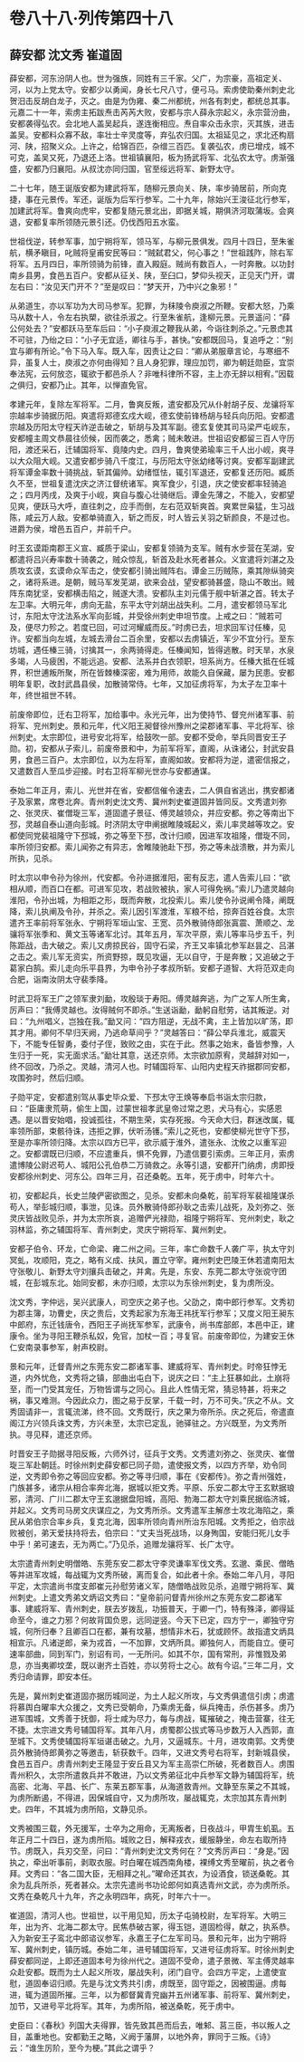 # 卷八十八·列传第四十八

## 薛安都 沈文秀 崔道固

薛安都，河东汾阴人也。世为强族，同姓有三千家。父广，为宗豪，高祖定关、河，以为上党太守。安都少以勇闻，身长七尺八寸，便弓马。索虏使助秦州刺史北贺汨击反胡白龙子，灭之。由是为伪雍、秦二州都统，州各有刺史，都统总其事。元嘉二十一年，索虏主拓跋焘击芮芮大败，安都与宗人薛永宗起义，永宗营汾曲，安都袭得弘农。会北地人盖吴起兵，遂连衡相应。焘自率众击永宗，灭其族，进击盖吴。安都料众寡不敌，率壮士辛灵度等，弃弘农归国。太祖延见之，求北还构扇河、陕，招聚义众。上许之，给锦百匹，杂缯三百匹。复袭弘农，虏已增戍，城不可克，盖吴又死，乃退还上洛。世祖镇襄阳，板为扬武将军、北弘农太守。虏渐强盛，安都乃归襄阳。从叔沈亦同归国，官至绥远将军、新野太守。

二十七年，随王诞版安都为建武将军，随柳元景向关、陕，率步骑居前，所向克捷，事在元景传。军还，诞版为后军行参军。二十九年，除始兴王浚征北行参军，加建武将军。鲁爽向虎牢，安都复随元景北出，即据关城，期俱济河取蒲坂。会爽退，安都复率所领随元景引还。仍伐西阳五水蛮。

世祖伐逆，转参军事，加宁朔将军，领马军，与柳元景俱发。四月十四日，至朱雀航，横矛瞋目，叱贼将皇甫安民等曰：“贼弑君父，何心事之！”世祖践阼，除右军将军。五月四日，率所领骑为前锋，直入殿庭。贼尚有数百人，一时奔散。以功封南乡县男，食邑五百户。安都从征关、陕，至臼口，梦仰头视天，正见天门开，谓左右曰：“汝见天门开不？”至是叹曰：“梦天开，乃中兴之象邪！”

从弟道生，亦以军功为大司马参军。犯罪，为秣陵令庾淑之所鞭。安都大怒，乃乘马从数十人，令左右执槊，欲往杀淑之。行至朱雀航，逢柳元景。元景遥问：“薛公何处去？”安都跃马至车后曰：“小子庾淑之鞭我从弟，今诣往刺杀之。”元景虑其不可驻，乃绐之曰：“小子无宜适，卿往与手，甚快。”安都既回马，复追呼之：“别宜与卿有所论。”令下马入车。既入车，因责让之曰：“卿从弟服章言论，与寒细不异，虽复人士，庾淑之亦何由得知？且人身犯罪，理应加罚，卿为朝廷勋臣，宜崇奉法宪，云何放恣，辄欲于都邑杀人？非唯科律所不容，主上亦无辞以相宥。”因载之俱归，安都乃止。其年，以惮直免官。

孝建元年，复除左军将军。二月，鲁爽反叛，遣安都及冗从仆射胡子反、龙骧将军宗越率步骑据历阳。爽遣将郑德玄戍大岘，德玄使前锋杨胡与轻兵向历阳。安都遣宗越及历阳太守程天祚逆击破之，斩胡与及其军副。德玄复使其司马梁严屯岘东，安都幢主周文恭晨往侦候，因而袭之，悉禽；贼未敢进。世祖诏安都留三百人守历阳，渡还采石，迁辅国将军、竟陵内史。四月，鲁爽使弟瑜率三千人出小岘，爽寻以大众阻大岘。又遣安都步骑八千度江，与历阳太守张幼绪等讨爽。安都军副建武将军谭金率数十骑挑战，斩其偏帅。幼绪恇怯，辄引军退还，安都复还历阳。臧质久不至，世祖复遣沈庆之济江督统诸军。爽军食少，引退，庆之使安都率轻骑追之；四月丙戌，及爽于小岘，爽自与腹心壮骑继后。谭金先薄之，不能入，安都望见爽，便跃马大呼，直往刺之，应手而倒，左右范双斩爽首。爽累世枭猛，生习战陈，咸云万人敌。安都单骑直入，斩之而反，时人皆云关羽之斩颜良，不是过也。进爵为侯，增邑五百户，并前千户。

时王玄谟距南郡王义宣、臧质于梁山，安都复领骑为支军。贼有水步营在芜湖，安都遣将吕兴寿率数十骑袭之，贼众惊乱，斩首及赴水死者甚众。义宣遣将刘湛之及质攻玄谟，玄谟命众军击之，使安都引骑出贼阵右。谭金三历贼陈，乘其隙纵骑突之，诸将系进。是朝，贼马军发芜湖，欲来会战，望安都骑甚盛，隐山不敢出。贼阵东南犹坚，安都横击陷之，贼遂大溃。安都队主刘元儒于舰中斩湛之首。转太子左卫率。大明元年，虏向无盐，东平太守刘胡出战失利。二月，遣安都领马军北讨，东阳太守沈法系水军向彭城，并受徐州刺史申坦节度。上戒之曰：“贼若可及，便尽力殄之。若度已回，可过河耀威而反。”时虏已去，坦求回军讨任榛，见许。安都当向左城，左城去滑台二百余里，安都以去虏镇近，军少不宜分行。至东坊城，遇任榛三骑，讨擒其一，余两骑得走。任榛闻知，皆得逃散。时天旱，水泉多竭，人马疲困，不能远追。安都、法系并白衣领职，坦系尚方。任榛大抵在任城界，积世逋叛所聚，所在皆棘榛深密，难为用师，故能久自保藏，屡为民患。安都明年复职，改封武昌县侯，加散骑常侍。七年，又加征虏将军，为太子左卫率十年，终世祖世不转。

前废帝即位，迁右卫将军，加给事中。永光元年，出为使持节、督兖州诸军事、前将军、兖州刺史。景和元年，代义阳王昶督徐州豫州之梁郡诸军事、平北将军、徐州刺史。太宗即位，进号安北将军，给鼓吹一部。安都不受命，举兵同晋安王子勋。初，安都从子索儿，前废帝景和中，为前军将军，直阁，从诛诸公，封武安县男，食邑三百户。太宗即位，以为左将军，直阁如故。安都将为逆，遣密信报之，又遣数百人至瓜步迎接。时右卫将军柳光世亦与安都通谋。

泰始二年正月，索儿、光世并在省，安都信催令速去，二人俱自省逃出，携安都诸子及家累，席卷北奔。青州刺史沈文秀、冀州刺史崔道固并皆同反。文秀遣刘弥之、张灵庆、崔僧琁三军，道固遣子景征、傅灵越领众，并应安都。弥之等南出下邳，灵越自泰山道向彭城。时济阴太守申阐据睢陵城起义，索儿率灵越等攻之。安都使同党裴祖隆守下邳城，弥之等至下邳，改计归顺，因进军攻祖隆，僧琁不同，率所领归安都。索儿闻弥之有异志，舍睢陵驰赴下邳，弥之等未战溃散，并为索儿所执，见杀。

时太宗以申令孙为徐州，代安都。令孙进据淮阳，密有反志，遣人告索儿曰：“欲相从顺，而百口在都。可进军见攻，若战败被执，家人可得免祸。”索儿乃遣灵越向淮阳，令孙出城，为相距之形，既而奔散，北投索儿。索儿使令孙说阐令降，阐既降，索儿执阐及令孙，并杀之。索儿因引军渡淮，军粮不给，掠奔百姓谷食。太宗遣齐王率前将军张永、宁朔将军垣山宝、王宽、员外散骑侍郎张寘震、萧顺之、龙骧将军张季和、黄文玉等诸军北讨。其年五月，军次平原，索儿等率马步五千，列陈距战，击大破之。索儿又虏掠民谷，固守石梁，齐王又率镇北参军赵昙之、吕湛之击之。索儿军无资实，所资野掠，既见攻逼，无以自守，于是奔散；又追破之于葛家白鹄。索儿走向乐平县界，为申令孙子孝叔所斩。安都子道智、大将范双走向合肥，诣南汝阴太守裴季降。

时武卫将军王广之领军隶刘勔，攻殷琰于寿阳。傅灵越奔逃，为广之军人所生禽，厉声曰：“我傅灵越也。汝得贼何不即杀。”生送诣勔，勔躬自慰劳，诘其叛逆。对曰：“九州唱义，岂独在我。”勔又问：“四方阻逆，无战不禽，主上皆加以旷荡，即其才用。卿何不早归天阙，乃逃命草间乎？”灵越答曰：“薛公举兵淮北，威震天下，不能专任智勇，委付子侄，致败之由，实在于此。然事之始末，备皆参豫，人生归于一死，实无面求活。”勔壮其意，送还京师。太宗欲加原宥，灵越辞对如一，终不回改，乃杀之。灵越，清河人也。时辅国将军、山阳内史程天祚据郡同安都，攻围弥时，然后归顺。

子勋平定，安都遣别驾从事史毕众爱、下邳太守王焕等奉启书诣太宗归款，曰：“臣庸隶荒萌，偷生上国，过蒙世祖孝武皇帝过常之恩，犬马有心，实感恩遇。是以晋安始唱，投诚孤往，不期生荣，实存死报。今天命大归，群迷改属，辄率领所部，束骸待诛，违拒之罪，伏听汤镬。”索儿之死也，安都使柳光世守下邳，至是亦率所领归降。太宗以四方已平，欲示威于淮外，遣张永、沈攸之以重军迎之。安都谓既已归顺，不应遣重兵，惧不免罪，乃遣信要引索虏。三年正月，索虏遣博陵公尉迟苟人、城阳公孔伯恭二万骑救之。永等引退，安都开门纳虏，虏即授安都徐州刺史、河东公。四年三月，召还桑乾。五年，死于虏中，时年六十。

初，安都起兵，长史兰陵俨密欲图之，见杀。安都未向桑乾，前军将军裴祖隆谋杀苟人，举彭城归顺，事泄，见诛。员外散骑侍郎孙耿之击索儿战死，及刘弥之、张灵庆皆战败见杀，并为太宗所哀，追赠俨光禄勋，祖隆宁朔将军、兖州刺史，耿之羽林监，弥之辅国将军、青州刺史，灵庆宁朔将军、冀州刺史。

安都子伯令、环龙，亡命梁、雍二州之间。三年，率亡命数千人袭广平，执太守刘冥虬，攻顺阳，克之，略有义成、扶风，置立守宰。雍州刺史巴陵王休若遣南阳太守张敬儿、新野太守刘攘兵击破之，并禽。先是，东安、东莞二郡太守张谠守团城，在彭城东北。始同安都，未亦归顺，太宗以为东徐州刺史，复为虏所没。

沈文秀，字仲远，吴兴武康人，司空庆之弟子也。父劭之，南中郎行参军。文秀初为郡主簿，功曹史，庆之贵后，文秀起家为东海王祎抚军行参军；又度义阳王昶东中郎府，东迁钱唐令，西阳王子尚抚军参军，武康令，尚书库部郎，本邑中正，建康令。坐为寻阳王鞭杀私奴，免官，加杖一百；寻复官。前废帝即位，为建安王休仁安南录事参军，射声校尉。

景和元年，迁督青州之东莞东安二郡诸军事、建威将军、青州刺史。时帝狂悖无道，内外忧危，文秀将之镇，部曲出屯白下，说庆之曰：“主上狂暴如此，土崩将至，而一门受其宠任，万物皆谓与之同心。且此人性情无常，猜忌特甚，将来之祸，事又难测。今因此众力，图之易于反掌，千载一时，万不可失。”庆之不从。文秀固请非一，言辄流涕，终不回。文秀既行，庆之果为帝所杀。庆之死后，帝遣直阁江方兴领兵诛文秀，方兴未至，太宗已定乱，驰驿驻之。方兴既至，为文秀所执。寻见释，遣还京师。

时晋安王子勋据寻阳反叛，六师外讨，征兵于文秀。文秀遣刘弥之、张灵庆、崔僧琁三军赴朝廷。时徐州刺史薛安都已同子勋，遣使报文秀，以四方齐举，劝令同逆，文秀即令弥之等回应安都。弥之等寻归顺，事在《安都传》。弥之青州强姓，门族甚多，诸宗从相合率奔北海，据城以拒文秀。平原、乐安二郡太守王玄默据琅邪，清河、广川二郡太守王玄邈据盘阳城，高阳、勃海二郡太守刘乘民据临济城，并起义。文秀司马房文庆谋应之，为文秀所杀。文秀遣军主解彦士攻北海陷之，乘民从弟伯宗合率乡兵，复克北海，因率所领向青州所治东阳城。文秀拒之，伯宗战败被创，弟天爱扶持将去，伯宗曰：“丈夫当死战场，以身殉国，安能归死儿女手中乎！弟可速去，无为两亡。”乃见杀，追赠龙骧将军、长广太守。

太宗遣青州刺史明僧皓、东莞东安二郡太守李灵谦率军伐文秀。玄邈、乘民、僧皓等并进军攻城，每战辄为文秀所破，离而复合，如此者十余。泰始二年八月，寻阳平定，太宗遣尚书度支郎崔元孙慰劳诸义军，随僧皓战败见杀，追赠宁朔将军、冀州刺史。上遣文秀弟文炳诏文秀曰：“皇帝前问督青州徐州之东莞东安二郡诸军事、建威将军、青州刺史，朕去岁拨乱，功振普天，于卿一门，特有殊泽，卿得延命至今，谁之力邪？何故背国负恩，远同逆竖。今天下已定，四方宁一，卿独守穷城，何所归奉？且卿百口在都，兼有坟墓，想情非木石，犹或顾怀。故指遣文炳具相宣示。凡诸逆郎，亲为戎首，一不加罪，文炳所具。卿独何人，而能自立。便可速率部曲，同到军门，别诏有司，一无所问。如其不尔，国有常刑，非惟戮及弟息，亦当夷卿坟垄，既以谢齐土百姓，亦以劳将士之心。故有今诏。”三年二月，文秀归命请罪，即安本任。

先是，冀州刺史崔道固亦据历城同逆，为土人起义所攻，与文秀俱遣信引虏；虏遣将慕舆白曜率大众援之，文秀已受朝命，乃乘虏无备，纵兵掩击，杀伤甚多。虏乃进军围城，文秀善于抚御，将士咸为尽力，每与虏战，辄摧破之，掩击营寨，往无不捷。太宗进文秀号辅国将军。其年八月，虏蜀郡公拔式等马步数万人入西郭，直至城下。文秀使辅国将军垣谌击破之。九月，又逼城东。十月，进攻南郭。文秀使员外散骑侍郎黄弥之等邀击，斩获数千。四年，又进文秀号右将军，封新城县侯，食邑五百户。虏青州刺史王隆显于安丘县又为军主高崇仁所破，死者数百人。虏围青州积久，太宗所遣救兵并不敢进，乃以文秀弟征北中兵参军文静为辅国将军，统高密、北海、平昌、长广、东莱五郡军事，从海道救青州。文静至东莱之不其城，为虏所断遏，不得进，因保城自守，又为虏所攻，屡战辄克，太宗加其东青州刺史。四年，不其城为虏所陷，文静见杀。

文秀被围三载，外无援军，士卒为之用命，无离叛者，日夜战斗，甲胄生虮虱。五年正月二十四日，遂为虏所陷。城败之日，解释戎衣，缓服静坐，命左右取所持节。虏既入，兵刃交至，问曰：“青州刺史沈文秀何在？”文秀厉声曰：“身是。”因执之，牵出听事前，剥取衣服。时白曜在城西南角楼，裸缚文秀至曜前，执之者令拜。文秀曰：“各二国大臣，无相拜之礼。”曜命还其衣，为设酒食，锁送桑乾。其余为乱兵所杀，死者甚众。太宗先遣尚书功论郎何如真选青州文武，亦为虏所杀。文秀在桑乾凡十九年，齐之永明四年，病死，时年六十一。

崔道固，清河人也。世祖世，以干用见知，历太子屯骑校尉，左军将军。大明三年，出为齐、北海二郡太守。民焦恭破古冢，得玉铠，道固检得，献之，执系恭。入为新安王子鸾北中郎谘议参军，永嘉王子仁左军司马。景和元年，出为宁朔将军、冀州刺史，镇历城。泰始二年，进号辅国将军，又进号征虏将军。时徐州刺史薛安都同逆，上即还道固本号为徐州代之。道固不受命，遣子景微、军主傅灵越率众赴安都。既而为土人起义所攻，屡战失利，闭门自守。会四方平定，上遣使宣慰，道固奉诏归顺。先是与沈文秀共引虏，虏既至，固守距之，因被围逼。虏每进，辄为道固所摧。三年，以为都督冀青兖幽并五州诸军事、前将军、冀州刺史，加节，又进号平北将军。其年，为虏所陷，被送桑乾，死于虏中。

史臣曰：《春秋》列国大夫得罪，皆先致其邑而后去，唯邾、莒三臣，书以叛人之目，盖重地也。安都勤王之略，义阙于藩屏，以地外奔，罪同于三叛。《诗》云：“谁生厉阶，至今为梗。”其此之谓乎？
